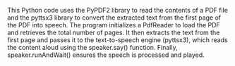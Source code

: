  This Python code uses the PyPDF2 library to read the contents of a PDF file and the pyttsx3 library to convert the extracted text from the first page of the PDF into speech. The program initializes a PdfReader to load the PDF and retrieves the total number of pages. It then extracts the text from the first page and passes it to the text-to-speech engine (pyttsx3), which reads the content aloud using the speaker.say() function. Finally, speaker.runAndWait() ensures the speech is processed and played.
